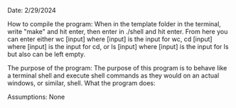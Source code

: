 
Date: 2/29/2024

How to compile the program:
When in the template folder in the terminal, write "make" and hit enter, then enter in ./shell and hit enter.  From here you can enter either wc [input] where [input] is the input for wc, cd [input] where [input] is the input for cd, or ls [input] where [input] is the input for ls but also can be left empty.

The purpose of the program:
The purpose of this program is to behave like a terminal shell and execute shell commands as they would on an actual windows, or similar, shell.
What the program does:
 

Assumptions:
None
